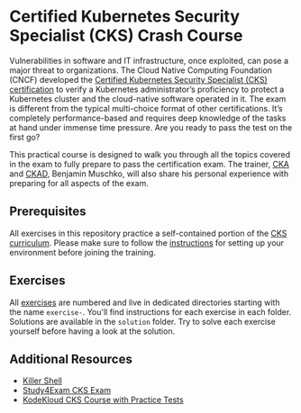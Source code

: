 # Certified Kubernetes Security Specialist (CKS) Crash Course

Vulnerabilities in software and IT infrastructure, once exploited, can pose a major threat to organizations. The Cloud Native Computing Foundation (CNCF) developed the [Certified Kubernetes Security Specialist (CKS) certification](https://www.cncf.io/certification/cks/) to verify a Kubernetes administrator’s proficiency to protect a Kubernetes cluster and the cloud-native software operated in it. The exam is different from the typical multi-choice format of other certifications. It’s completely performance-based and requires deep knowledge of the tasks at hand under immense time pressure. Are you ready to pass the test on the first go?

This practical course is designed to walk you through all the topics covered in the exam to fully prepare to pass the certification exam. The trainer, [CKA](https://www.credly.com/badges/9a599e63-6155-422e-b169-8eaaed5369ab) and [CKAD](https://www.credly.com/badges/98ba0895-b669-47d5-8206-50b7223940e3), Benjamin Muschko, will also share his personal experience with preparing for all aspects of the exam.

## Prerequisites

All exercises in this repository practice a self-contained portion of the [CKS curriculum](https://github.com/cncf/curriculum). Please make sure to follow the [instructions](./prerequisites/instructions.md) for setting up your environment before joining the training.

## Exercises

All [exercises](./exercises) are numbered and live in dedicated directories starting with the name `exercise-`. You'll find instructions for each exercise in each folder. Solutions are available in the `solution` folder. Try to solve each exercise yourself before having a look at the solution.

## Additional Resources

* [Killer Shell](https://killer.sh/cks)
* [Study4Exam CKS Exam](https://www.study4exam.com/linux-foundation/info/cks)
* [KodeKloud CKS Course with Practice Tests](https://kodekloud.com/courses/certified-kubernetes-security-specialist-cks/)